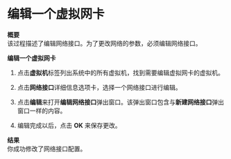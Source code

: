 # 编辑一个虚拟网卡

**概要**<br/>
该过程描述了编辑网络接口。为了更改网络的参数，必须编辑网络接口。


**编辑一个虚拟网卡**

1. 点击**虚拟机**标签列出系统中的所有虚拟机，找到需要编辑虚拟网卡的虚拟机。

2. 点击**网络接口**详细信息选项卡，选择一个网络接口进行编辑。

3. 点击**编辑**来打开**编辑网络接口**弹出窗口。该弹出窗口包含与**新建网络接口**弹出窗口一样的内容。

4. 编辑完成以后，点击 **OK** 来保存更改。


**结果**<br/>
你成功修改了网络接口配置。
